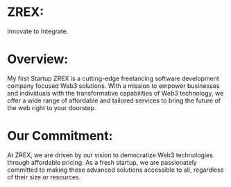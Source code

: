 
# ZREX: 
Innovate to Integrate.


 # Overview:
My first Startup ZREX is a cutting-edge freelancing software development company focused Web3 solutions. With a mission to empower businesses and individuals with the transformative capabilities of Web3 technology, we offer a wide range of affordable and tailored services to bring the future of the web right to your doorstep.

# Our Commitment:
At ZREX, we are driven by our vision to democratize Web3 technologies through affordable pricing. As a fresh startup, we are passionately committed to making these advanced solutions accessible to all, regardless of their size or resources. 
